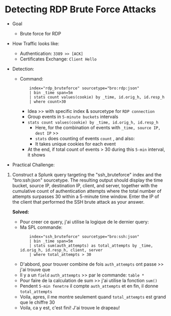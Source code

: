 # Detecting RDP Brute Force Attacks
- Goal
    - Brute force for RDP

- How Traffic looks like:
    - Authentication: `3389 >> [ACK]`
    - Certificates Exchange: `Client Hello`

- Detection:
    - Command:
        ```code
            index="rdp_bruteforce" sourcetype="bro:rdp:json"
            | bin _time span=5m
            | stats count values(cookie) by _time, id.orig_h, id.resp_h
            | where count>30
        ```
        - Idea >> with specific index & sourcetype for `RDP connection`
        - Group events in `5-minute buckets` intervals
        - `stats count values(cookie) by _time, id.orig_h, id.resp_h`
            - Here, for the combination of events with `_time, source IP, dest IP` >>
            - `stats` does counting of events `count` , and also:
            - It takes unique cookies for each event
        - At the end, if total count of events > 30 during this `5-min` interval, it shows

- Practical Challenge:
1. Construct a Splunk query targeting the "ssh_bruteforce" index and the "bro:ssh:json" sourcetype.
   The resulting output should display the time bucket, source IP, destination IP, client, and server,
   together with the cumulative count of authentication attempts where the total number of attempts
   surpasses 30 within a 5-minute time window.
   Enter the IP of the client that performed the SSH brute attack as your answer.

   **Solved:**
    - Pour creer ce query, j'ai utilise la logique de le dernier query:
    - Ma SPL commande:
        ```code
            index="ssh_bruteforce" sourcetype="bro:ssh:json"
            | bin _time span=5m
            | stats sum(auth_attempts) as total_attempts by _time, id.orig_h, id.resp_h, client, server
            | where total_attempts > 30
        ```
    - D'abbord, pour trouver combine de fois `auth_attempts` ont passe >> j'ai trouve que
    - Il y a un `field` `auth_attempts` >> par le commande: `table *`
    - Pour faire de la calculation de sum >> j'ai utilise la fonction `sum()`
    - Pendent `5-min fenetre` il compte `auth_attempts` et en fin, il donne `total_attempts`
    - Voila, apres, il me montre seulement quand `total_attempts` est grand que le chiffre 30
    - Voila, ca y est, c'est fini! J'ai trouve le drapeau!






















































